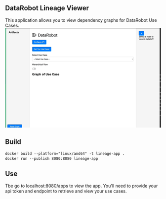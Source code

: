 ## DataRobot Lineage Viewer

This application allows you to view dependency graphs for DataRobot Use Cases.  
![lineage](./dr_lineage_app.gif)

## Build
```
docker build --platform="linux/amd64" -t lineage-app .
docker run --publish 8080:8080 lineage-app   
```
## Use
Tbe go to localhost:8080/apps to view the app.  You'll need to provide your api token and endpoint to retrieve and view your use cases.  
